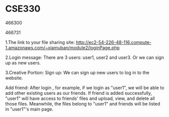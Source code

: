 # CSE330
466300

466731

1.The link to your file sharing site:
http://ec2-54-226-48-116.compute-1.amazonaws.com/~xiamuban/module2/loginPage.php

2.Login message:
There are 3 users: user1, user2 and user3. Or we can sign up as new users.

3.Creative Portion:
Sign up:
We can sign up new users to log in to the website.

Add friend:
After login , for example, if we login as "user1", we will be able to add other existing users as our friends. If friend is added successfully, "user1" will have access to friends' files and upload, view, and delete all those files. Meanwhile, the files belong to "user1" and friends will be listed in "user1"'s main page.
